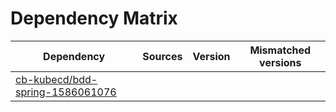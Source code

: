 # Dependency Matrix

Dependency | Sources | Version | Mismatched versions
---------- | ------- | ------- | -------------------
[cb-kubecd/bdd-spring-1586061076](https://github.com/cb-kubecd/bdd-spring-1586061076.git) |  | []() | 
